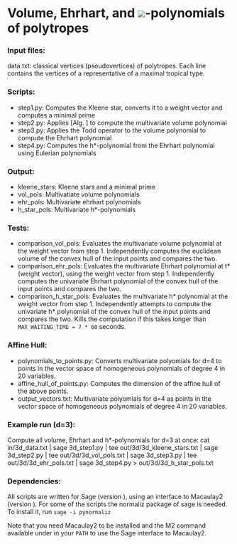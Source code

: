 # Volume, Ehrhart, and <img src="https://latex.codecogs.com/gif.latex?\dpi{250}h^*">-polynomials of polytropes

### Input files:
data.txt: classical vertices (pseudovertices) of polytropes. Each line contains the vertices of a representative of a maximal tropical type.

### Scripts:
- step1.py: Computes the Kleene star, converts it to a weight vector and computes a minimal prime
- step2.py: Applies [Alg. ] to compute the multivariate volume polynomial
- step3.py: Applies the Todd operator to the volume polynomial to compute the Ehrhart polynomial
- step4.py: Computes the h\*-polynomial from the Ehrhart polynomial using Eulerian polynomials

### Output:
- kleene_stars: Kleene stars and a minimal prime
- vol_pols: Multivatiate volume polynomials
- ehr_pols: Multivariate ehrhart polynomials
- h_star_pols: Multivariate h\*-polynomials

### Tests:
- comparison_vol_pols: Evaluates the multivariate volume polynomial at the weight vector from step 1. Independently computes the euclidean volume of the convex hull of the input points and compares the two.
- comparison_ehr_pols: Evaluates the multivariate Ehrhart polynomial at t\*(weight vector), using the weight vector from step 1. Independently computes the univariate Ehrhart polynomial of the convex hull of the input points and compares the two.
- comparison_h_star_pols: Evaluates the multivariate h\* polynomial at the weight vector from step 1. Independently attempts to compute the univariate h\* polynomial of the convex hull of the input points and compares the two. Kills the computation if this takes longer than `MAX_WAITING_TIME = 7 * 60` seconds.

### Affine Hull:
- polynomials_to_points.py: Converts multivariate polyomials for d=4 to points in the vector space of homogeneous polynomials of degree 4 in 20 variables. 
- affine_hull_of_points.py: Computes the dimension of the affine hull of the above points.
- output_vectors.txt: Multivariate polyomials for d=4 as points in the vector space of homogeneous polynomials of degree 4 in 20 variables. 

### Example run (d=3):
Compute all volume, Ehrhart and h\*-polynomials for d=3 at once:
cat in/3d_data.txt | sage 3d_step1.py | tee out/3d/3d_kleene_stars.txt | sage 3d_step2.py | tee out/3d/3d_vol_pols.txt | sage 3d_step3.py | tee out/3d/3d_ehr_pols.txt | sage 3d_step4.py > out/3d/3d_h_star_pols.txt

### Dependencies:
All scripts are written for Sage (version ), using an interface to Macaulay2 (version ).
For some of the scripts the normaliz package of sage is needed. To install it, run
	``` sage -i pynormaliz ```

Note that you need Macaulay2 to be installed and the M2 command available under in your `PATH` to use the Sage interface to Macaulay2.
